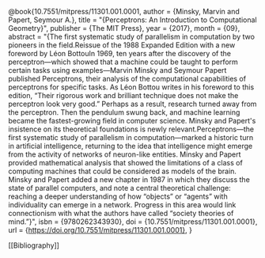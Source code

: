 @book{10.7551/mitpress/11301.001.0001,
    author = {Minsky, Marvin and Papert, Seymour A.},
    title = "{Perceptrons: An Introduction to Computational Geometry}",
    publisher = {The MIT Press},
    year = {2017},
    month = {09},
    abstract = "{The first systematic study of parallelism in computation by two pioneers in the field.Reissue of the 1988 Expanded Edition with a new foreword by Léon BottouIn 1969, ten years after the discovery of the perceptron—which showed that a machine could be taught to perform certain tasks using examples—Marvin Minsky and Seymour Papert published Perceptrons, their analysis of the computational capabilities of perceptrons for specific tasks. As Léon Bottou writes in his foreword to this edition, “Their rigorous work and brilliant technique does not make the perceptron look very good.” Perhaps as a result, research turned away from the perceptron. Then the pendulum swung back, and machine learning became the fastest-growing field in computer science. Minsky and Papert's insistence on its theoretical foundations is newly relevant.Perceptrons—the first systematic study of parallelism in computation—marked a historic turn in artificial intelligence, returning to the idea that intelligence might emerge from the activity of networks of neuron-like entities. Minsky and Papert provided mathematical analysis that showed the limitations of a class of computing machines that could be considered as models of the brain. Minsky and Papert added a new chapter in 1987 in which they discuss the state of parallel computers, and note a central theoretical challenge: reaching a deeper understanding of how “objects” or “agents” with individuality can emerge in a network. Progress in this area would link connectionism with what the authors have called “society theories of mind.”}",
    isbn = {9780262343930},
    doi = {10.7551/mitpress/11301.001.0001},
    url = {https://doi.org/10.7551/mitpress/11301.001.0001},
}


[[Bibliography]]